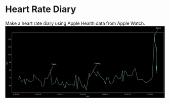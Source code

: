 # Heart Rate Diary

Make a heart rate diary using Apple Health data from Apple Watch.
![Heart Rate Diary](./result.png)
